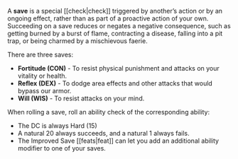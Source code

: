 A **save** is a special [[check|check]] triggered by another’s action or by an ongoing effect, rather than as part of a proactive action of your own.  Succeeding on a save reduces or negates a negative consequence, such as getting burned by a burst of flame, contracting a disease, falling into a pit trap, or being charmed by a mischievous faerie.

There are three saves:

* **Fortitude (CON)** - To resist physical punishment and attacks on your vitality or health.
* **Reflex (DEX)** - To dodge area effects and other attacks that would bypass our armor.
* **Will (WIS)** - To resist attacks on your mind.

When rolling a save, roll an ability check of the corresponding ability:

* The DC is always Hard (15)
* A natural 20 always succeeds, and a natural 1 always fails.
* The Improved Save [[feats|feat]] can let you add an additional ability modifier to one of your saves.
